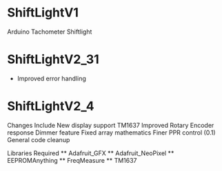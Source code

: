 # ShiftLightV1
Arduino Tachometer Shiftlight

# ShiftLightV2_31

* Improved error handling

# ShiftLightV2_4

Changes Include
New display support TM1637
Improved Rotary Encoder response
Dimmer feature 
Fixed array mathematics
Finer PPR control (0.1)
General code cleanup

Libraries Required
** Adafruit_GFX
** Adafruit_NeoPixel
** EEPROMAnything
** FreqMeasure
** TM1637
